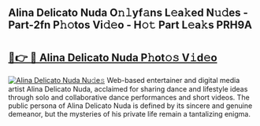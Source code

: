 ## Alina Delicato Nuda O𝚗𝚕yf𝚊ns L𝚎a𝚔ed N𝚞𝚍es - Part-2fn P𝚑𝚘tos Vi𝚍𝚎o - H𝚘𝚝 Part L𝚎a𝚔s PRH9A

# <h2><a href="http://kff7wzg.oniu.top/?m=Alina+Delicato+Nuda">🔗👉 🔴 Alina Delicato Nuda P𝚑ot𝚘𝚜 V𝚒d𝚎o</a></h2>

[![Alina Delicato Nuda Nu𝚍e𝚜](https://i.imgur.com/0qMVB7G.gif)](http://kff7wzg.oniu.top/?m=Alina+Delicato+Nuda)
Web-based entertainer and digital media artist Alina Delicato Nuda, acclaimed for sharing dance and lifestyle ideas through solo and collaborative dance performances and short videos. The public persona of Alina Delicato Nuda is defined by its sincere and genuine demeanor, but the mysteries of his private life remain a tantalizing enigma.  
